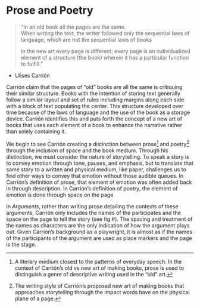 # Prose and Poetry

> “In an old book all the pages are the same.\
> When writing the text, the writer followed only the sequential laws of language, which are not the sequential laws of books
>
> In the new art every page is different; every page is an individualized element of a structure (the book) wherein it has a particular function to fulfill.”

-   Ulises Carrión

Carrión claim that the pages of “old” books are all the same is critiquing their similar structure. Books with the intention of storing text generally follow a similar layout and set of rules including margins along each side with a block of text populating the center. This structure developed over time because of the laws of language and the use of the book as a storage device. Carrión identifies this and puts forth the concept of a new art of books that uses each element of a book to enhance the narrative rather than solely containing it.

We begin to see Carrión creating a distinction between prose[^1] and poetry[^2] through the inclusion of space and the book medium. Through his distinction, we must consider the nature of storytelling. To speak a story is to convey emotion through tone, pauses, and emphasis, but to translate that same story to a written and physical medium, like paper, challenges us to find other ways to convey that emotion without those audible queues. In Carrión’s definition of prose, that element of emotion was often added back in through description. In Carrión’s definition of poetry, the element of emotion is done through space on the page.

In *Arguments*, rather than writing prose detailing the contexts of these arguments, Carrión only includes the names of the participates and the space on the page to tell the story (see fig #). The spacing and treatment of the names as characters are the only indication of how the argument plays out. Given Carrión’s background as a playwright, it is almost as if the names of the participants of the argument are used as place markers and the page is the stage.

[^1]: A literary medium closest to the patterns of everyday speech. In the context of Carrión’s old vs new art of making books, prose is used to distinguish a genre of descriptive writing used in the “old” art.

[^2]: The writing style of Carrión’s proposed new art of making books that approaches storytelling through the impact words have on the physical plane of a page.
